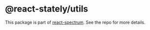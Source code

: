 # @react-stately/utils

This package is part of [react-spectrum](https://gitlab.com/watheia/spectrum). See the repo for more details.
